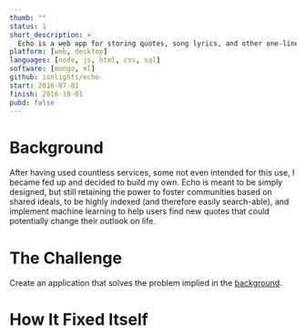 ```yaml
---
thumb: ""
status: 1
short_description: >
  Echo is a web app for storing quotes, song lyrics, and other one-liners that you want to keep track of.
platform: [web, desktop]
languages: [node, js, html, css, sql]
software: [mongo, ml]
github: ionlights/echo
start: 2016-07-01
finish: 2016-10-01
pubd: false
---
```


# Background
After having used countless services, some not even intended for this use, I became fed up and decided to build my own. Echo is meant to be simply designed, but still retaining the power to foster communities based on shared ideals, to be highly indexed (and therefore easily search-able), and implement machine learning to help users find new quotes that could potentially change their outlook on life.

# The Challenge
Create an application that solves the problem implied in the [background](#background).

# How It Fixed Itself
